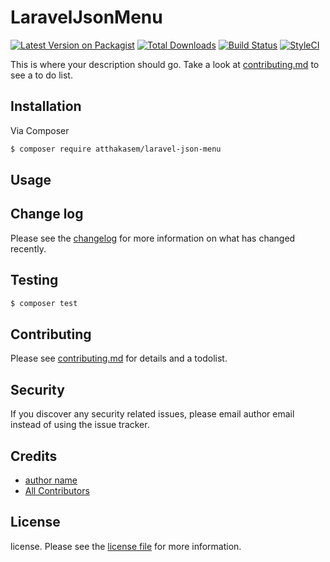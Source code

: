 # LaravelJsonMenu

[![Latest Version on Packagist][ico-version]][link-packagist]
[![Total Downloads][ico-downloads]][link-downloads]
[![Build Status][ico-travis]][link-travis]
[![StyleCI][ico-styleci]][link-styleci]

This is where your description should go. Take a look at [contributing.md](contributing.md) to see a to do list.

## Installation

Via Composer

``` bash
$ composer require atthakasem/laravel-json-menu
```

## Usage

## Change log

Please see the [changelog](changelog.md) for more information on what has changed recently.

## Testing

``` bash
$ composer test
```

## Contributing

Please see [contributing.md](contributing.md) for details and a todolist.

## Security

If you discover any security related issues, please email author email instead of using the issue tracker.

## Credits

- [author name][link-author]
- [All Contributors][link-contributors]

## License

license. Please see the [license file](license.md) for more information.

[ico-version]: https://img.shields.io/packagist/v/atthakasem/laravel-json-menu.svg?style=flat-square
[ico-downloads]: https://img.shields.io/packagist/dt/atthakasem/laravel-json-menu.svg?style=flat-square
[ico-travis]: https://img.shields.io/travis/atthakasem/laravel-json-menu/master.svg?style=flat-square
[ico-styleci]: https://styleci.io/repos/12345678/shield

[link-packagist]: https://packagist.org/packages/atthakasem/laravel-json-menu
[link-downloads]: https://packagist.org/packages/atthakasem/laravel-json-menu
[link-travis]: https://travis-ci.org/atthakasem/laravel-json-menu
[link-styleci]: https://styleci.io/repos/12345678
[link-author]: https://github.com/atthakasem
[link-contributors]: ../../contributors

